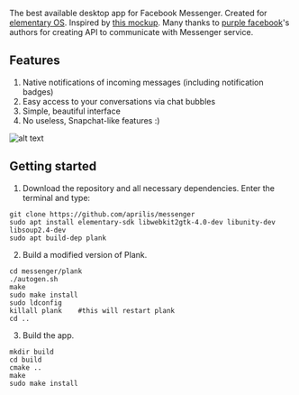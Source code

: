 The best available desktop app for Facebook Messenger. Created for [elementary OS](https://elementary.io). Inspired by [this mockup](https://github.com/elementary/mockups/blob/master/apps/plank/with-chat-bubble.png). Many thanks to [purple facebook](https://github.com/dequis/purple-facebook)'s authors for creating API to communicate with Messenger service.

## Features

1. Native notifications of incoming messages (including notification badges)
2. Easy access to your conversations via chat bubbles
3. Simple, beautiful interface
4. No useless, Snapchat-like features :)

![alt text](https://raw.githubusercontent.com/aprilis/messenger/master/screenshot.png)

## Getting started

1. Download the repository and all necessary dependencies. Enter the terminal and type:

  ```
  git clone https://github.com/aprilis/messenger
  sudo apt install elementary-sdk libwebkit2gtk-4.0-dev libunity-dev libsoup2.4-dev
  sudo apt build-dep plank
  ```

2. Build a modified version of Plank.

  ```
  cd messenger/plank
  ./autogen.sh
  make
  sudo make install
  sudo ldconfig
  killall plank    #this will restart plank
  cd ..
  ```

3. Build the app.

  ```
  mkdir build
  cd build
  cmake ..
  make
  sudo make install
  ```
